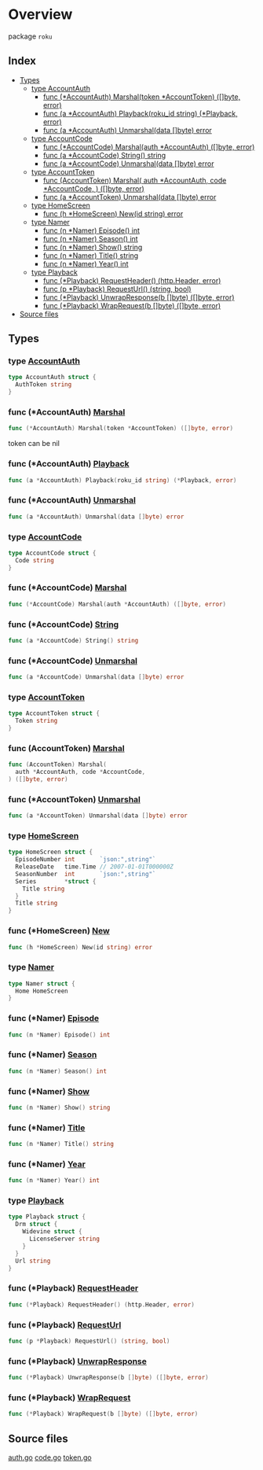 # Overview

package `roku`

## Index

- [Types](#types)
  - [type AccountAuth](#type-accountauth)
    - [func (\*AccountAuth) Marshal(token \*AccountToken) ([]byte, error)](#func-accountauth-marshal)
    - [func (a \*AccountAuth) Playback(roku_id string) (\*Playback, error)](#func-accountauth-playback)
    - [func (a \*AccountAuth) Unmarshal(data []byte) error](#func-accountauth-unmarshal)
  - [type AccountCode](#type-accountcode)
    - [func (\*AccountCode) Marshal(auth \*AccountAuth) ([]byte, error)](#func-accountcode-marshal)
    - [func (a \*AccountCode) String() string](#func-accountcode-string)
    - [func (a \*AccountCode) Unmarshal(data []byte) error](#func-accountcode-unmarshal)
  - [type AccountToken](#type-accounttoken)
    - [func (AccountToken) Marshal(
  auth \*AccountAuth, code \*AccountCode,
) ([]byte, error)](#func-accounttoken-marshal)
    - [func (a \*AccountToken) Unmarshal(data []byte) error](#func-accounttoken-unmarshal)
  - [type HomeScreen](#type-homescreen)
    - [func (h \*HomeScreen) New(id string) error](#func-homescreen-new)
  - [type Namer](#type-namer)
    - [func (n \*Namer) Episode() int](#func-namer-episode)
    - [func (n \*Namer) Season() int](#func-namer-season)
    - [func (n \*Namer) Show() string](#func-namer-show)
    - [func (n \*Namer) Title() string](#func-namer-title)
    - [func (n \*Namer) Year() int](#func-namer-year)
  - [type Playback](#type-playback)
    - [func (\*Playback) RequestHeader() (http.Header, error)](#func-playback-requestheader)
    - [func (p \*Playback) RequestUrl() (string, bool)](#func-playback-requesturl)
    - [func (\*Playback) UnwrapResponse(b []byte) ([]byte, error)](#func-playback-unwrapresponse)
    - [func (\*Playback) WrapRequest(b []byte) ([]byte, error)](#func-playback-wraprequest)
- [Source files](#source-files)

## Types

### type [AccountAuth](./auth.go#L70)

```go
type AccountAuth struct {
  AuthToken string
}
```

### func (\*AccountAuth) [Marshal](./auth.go#L13)

```go
func (*AccountAuth) Marshal(token *AccountToken) ([]byte, error)
```

token can be nil

### func (\*AccountAuth) [Playback](./auth.go#L31)

```go
func (a *AccountAuth) Playback(roku_id string) (*Playback, error)
```

### func (\*AccountAuth) [Unmarshal](./auth.go#L74)

```go
func (a *AccountAuth) Unmarshal(data []byte) error
```

### type [AccountCode](./code.go#L47)

```go
type AccountCode struct {
  Code string
}
```

### func (\*AccountCode) [Marshal](./code.go#L11)

```go
func (*AccountCode) Marshal(auth *AccountAuth) ([]byte, error)
```

### func (\*AccountCode) [String](./code.go#L36)

```go
func (a *AccountCode) String() string
```

### func (\*AccountCode) [Unmarshal](./code.go#L51)

```go
func (a *AccountCode) Unmarshal(data []byte) error
```

### type [AccountToken](./token.go#L106)

```go
type AccountToken struct {
  Token string
}
```

### func (AccountToken) [Marshal](./token.go#L13)

```go
func (AccountToken) Marshal(
  auth *AccountAuth, code *AccountCode,
) ([]byte, error)
```

### func (\*AccountToken) [Unmarshal](./token.go#L110)

```go
func (a *AccountToken) Unmarshal(data []byte) error
```

### type [HomeScreen](./token.go#L35)

```go
type HomeScreen struct {
  EpisodeNumber int       `json:",string"`
  ReleaseDate   time.Time // 2007-01-01T000000Z
  SeasonNumber  int       `json:",string"`
  Series        *struct {
    Title string
  }
  Title string
}
```

### func (\*HomeScreen) [New](./token.go#L45)

```go
func (h *HomeScreen) New(id string) error
```

### type [Namer](./token.go#L89)

```go
type Namer struct {
  Home HomeScreen
}
```

### func (\*Namer) [Episode](./token.go#L122)

```go
func (n *Namer) Episode() int
```

### func (\*Namer) [Season](./token.go#L118)

```go
func (n *Namer) Season() int
```

### func (\*Namer) [Show](./token.go#L130)

```go
func (n *Namer) Show() string
```

### func (\*Namer) [Title](./token.go#L126)

```go
func (n *Namer) Title() string
```

### func (\*Namer) [Year](./token.go#L114)

```go
func (n *Namer) Year() int
```

### type [Playback](./token.go#L93)

```go
type Playback struct {
  Drm struct {
    Widevine struct {
      LicenseServer string
    }
  }
  Url string
}
```

### func (\*Playback) [RequestHeader](./token.go#L137)

```go
func (*Playback) RequestHeader() (http.Header, error)
```

### func (\*Playback) [RequestUrl](./token.go#L102)

```go
func (p *Playback) RequestUrl() (string, bool)
```

### func (\*Playback) [UnwrapResponse](./token.go#L145)

```go
func (*Playback) UnwrapResponse(b []byte) ([]byte, error)
```

### func (\*Playback) [WrapRequest](./token.go#L141)

```go
func (*Playback) WrapRequest(b []byte) ([]byte, error)
```

## Source files

[auth.go](./auth.go)
[code.go](./code.go)
[token.go](./token.go)
